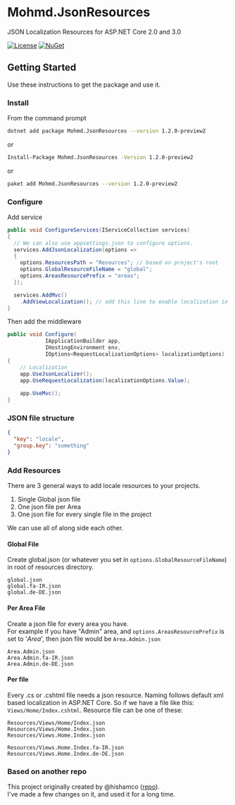 # Mohmd.JsonResources
JSON Localization Resources for ASP.NET Core 2.0 and 3.0

[![License](https://img.shields.io/badge/License-MIT-yellow.svg?style=flat-square)](https://github.com/azhdari/Mohmd.JsonResources/blob/master/License.txt)
[![NuGet](https://img.shields.io/badge/nuget-1.2.0--preview2-blue.svg?style=flat-square)](https://www.nuget.org/packages/Mohmd.JsonResources/1.2.0-preview2)

## Getting Started
Use these instructions to get the package and use it.

### Install
From the command prompt
```bash
dotnet add package Mohmd.JsonResources --version 1.2.0-preview2
```
or
```bash
Install-Package Mohmd.JsonResources -Version 1.2.0-preview2
```
or
```bash
paket add Mohmd.JsonResources --version 1.2.0-preview2
```

### Configure
Add service
```csharp
public void ConfigureServices(IServiceCollection services)
{
  // We can also use appsettings.json to configure options.
  services.AddJsonLocalization(options =>
  {
	options.ResourcesPath = "Resources"; // based on project's root
	options.GlobalResourceFileName = "global";
	options.AreasResourcePrefix = "areas";
  });

  services.AddMvc()
	.AddViewLocalization(); // add this line to enable localization in views
}
```
Then add the middleware
```csharp
public void Configure(
            IApplicationBuilder app,
            IHostingEnvironment env,
            IOptions<RequestLocalizationOptions> localizationOptions)
{
	// Localization
	app.UseJsonLocalizer();
	app.UseRequestLocalization(localizationOptions.Value);
	
	app.UseMvc();
}
```

### JSON file structure
```json
{
  "key": "locale",
  "group.key": "something"
}
```

### Add Resources

There are 3 general ways to add locale resources to your projects.  
1) Single Global json file
2) One json file per Area
3) One json file for every single file in the project

We can use all of along side each other.

#### Global File
Create global.json (or whatever you set
in `options.GlobalResourceFileName`) in root of resources directory.  
```
global.json
global.fa-IR.json
global.de-DE.json
```

#### Per Area File
Create a json file for every area you have.  
For example if you have "Admin" area, and `options.AreasResourcePrefix` is set to '*Area*',
then json file would be `Area.Admin.json`
```
Area.Admin.json
Area.Admin.fa-IR.json
Area.Admin.de-DE.json
```

#### Per file
Every .cs or .cshtml file needs a json resource.
Naming follows default xml based localization in ASP.NET Core.
So if we have a file like this: `Views/Home/Index.cshtml`. Resource file can be one of these:  
```
Resources/Views/Home/Index.json
Resources/Views/Home.Index.json
Resources/Views.Home.Index.json

Resources/Views.Home.Index.fa-IR.json
Resources/Views.Home.Index.de-DE.json
```

### Based on another repo
This project originally created by @hishamco ([repo](https://github.com/hishamco/My.Extensions.Localization.Json)).  
I've made a few changes on it, and used it for a long time.
